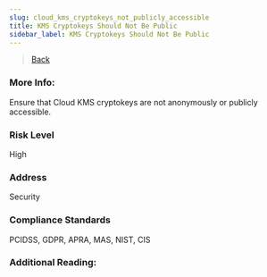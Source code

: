 ```yaml
---
slug: cloud_kms_cryptokeys_not_publicly_accessible
title: KMS Cryptokeys Should Not Be Public
sidebar_label: KMS Cryptokeys Should Not Be Public
---
```

> [Back](../../gcpiamcompliance)

### More Info:
Ensure that Cloud KMS cryptokeys are not anonymously or publicly accessible.

### Risk Level
High

### Address
Security

### Compliance Standards
PCIDSS, GDPR, APRA, MAS, NIST, CIS

### Additional Reading:
